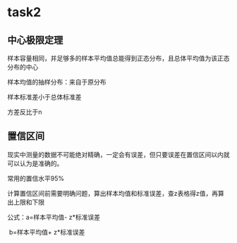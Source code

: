 # task2

## 中心极限定理

样本容量相同，并足够多的样本平均值总能得到正态分布，且总体平均值为该正态分布的中心

样本均值的抽样分布：来自于原分布

样本标准差小于总体标准差

方差反比于n

## 置信区间

现实中测量的数据不可能绝对精确，一定会有误差，但只要误差在置信区间以内就可以认为是准确的。

常用的置信水平95%

计算置信区间前需要明确问题，算出样本均值和标准误差，查z表格得z值，再算出上限和下限

公式：a=样本平均值- z*标准误差

​           b=样本平均值+ z*标准误差